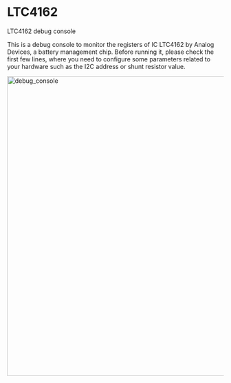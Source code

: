 # LTC4162
LTC4162 debug console

This is a debug console to monitor the registers of IC LTC4162 by Analog Devices, a battery management chip.
Before running it, please check the first few lines, where you need to configure some parameters related to your hardware such as the I2C address or shunt resistor value.

<img width="695" alt="debug_console" src="https://user-images.githubusercontent.com/22558340/183257374-0436ea92-a597-4230-bc62-77090ef381b2.png">
